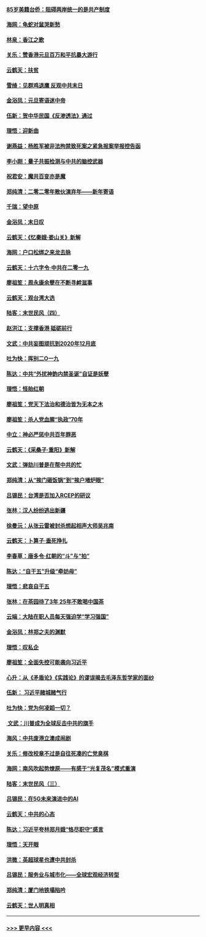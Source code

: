 #### [85岁美籍台侨：阻碍两岸统一的是共产制度](../pages/nsc993/n11765043.md?t=01031722) 
#### [海网：龟蛇对鼠哭新愁](../pages/nsc993/n11764895.md?t=01031722) 
#### [林泉：香江之歌](../pages/nsc993/n11764415.md?t=01031722) 
#### [关乐：赞香港元旦百万和平抗暴大游行](../pages/nsc993/n11764382.md?t=01031722) 
#### [云鹤天：扶贫](../pages/nsc993/n11764245.md?t=01031722) 
#### [雪绮：见群鸡退鹰  反观中共末日](../pages/nsc993/n11762112.md?t=01031722) 
#### [金浴凤：元旦寄语迷中帝](../pages/nsc993/n11761788.md?t=01031722) 
#### [伍新：贺中华民国《反渗透法》通过](../pages/nsc993/n11761994.md?t=01031722) 
#### [理悟：迎新曲](../pages/nsc993/n11761152.md?t=01031722) 
#### [谢燕益：杨胜军被非法拘禁致死案之紧急报案举报控告函](../pages/nsc993/n11756134.md?t=01031722) 
#### [李小刚：量子共振检测与中共的脑控武器](../pages/nsc993/n11754518.md?t=01031722) 
#### [祝君安：魔共百变亦是魔](../pages/nsc993/n11754469.md?t=01031722) 
#### [郑纯清：二零二零年散伙演弃年——新年寄语](../pages/nsc993/n11754195.md?t=01031722) 
#### [千瑞：望中原](../pages/nsc993/n11754159.md?t=01031722) 
#### [金浴凤：末日叹](../pages/nsc993/n11752359.md?t=01031722) 
#### [云鹤天：《忆秦娥‧娄山关》新解](../pages/nsc993/n11752348.md?t=01031722) 
#### [海网：户口松绑之来龙去脉](../pages/nsc993/n11752328.md?t=01031722) 
#### [云鹤天：十六字令‧中共在二零一九](../pages/nsc993/n11752305.md?t=01031722) 
#### [廖祖笙：周永康余孽在不断寻衅滋事](../pages/nsc993/n11751013.md?t=01031722) 
#### [云鹤天：观台湾大选](../pages/nsc993/n11751007.md?t=01031722) 
#### [陆客：末世民风（四）](../pages/nsc993/n11749203.md?t=01031722) 
#### [赵洪江：支撑香港 砥砺前行](../pages/nsc993/n11748482.md?t=01031722) 
#### [文武：中共妄图顽抗到2020年12月底](../pages/nsc993/n11748446.md?t=01031722) 
#### [吐为快：挥别二O一九](../pages/nsc993/n11748411.md?t=01031722) 
#### [陈达：中共“外扰神韵内禁圣诞”自证是妖孽](../pages/nsc993/n11748226.md?t=01031722) 
#### [理悟：怪胎红朝](../pages/nsc993/n11748206.md?t=01031722) 
#### [廖祖笙：党天下法治和德治皆为无本之木](../pages/nsc993/n11748135.md?t=01031722) 
#### [廖祖笙：杀人党血腥“执政”70年](../pages/nsc993/n11745144.md?t=01031722) 
#### [中立：神必严惩中共百年罪恶](../pages/nsc993/n11744970.md?t=01031722) 
#### [云鹤天：《采桑子‧重阳》新解](../pages/nsc993/n11744948.md?t=01031722) 
#### [文武：弹劾川普是在帮中共的忙](../pages/nsc993/n11744758.md?t=01031722) 
#### [郑纯清：从“挨门砸饭锅”到“挨户堵炉眼”](../pages/nsc993/n11744745.md?t=01031722) 
#### [吕锡民：台湾是否加入RCEP的研议](../pages/nsc993/n11744701.md?t=01031722) 
#### [张林：汉人纷纷逃出新疆](../pages/nsc993/n11743530.md?t=01031722) 
#### [徐曼沅：从张云雷被封杀想起相声大师吴兆南](../pages/nsc993/n11741816.md?t=01031722) 
#### [云鹤天：卜算子‧垂死挣扎](../pages/nsc993/n11739956.md?t=01031722) 
#### [李春草：唐多令‧红朝的“斗”与“拍”](../pages/nsc993/n11739830.md?t=01031722) 
#### [陈达：“自干五”升级“牵妨母”](../pages/nsc993/n11739724.md?t=01031722) 
#### [理悟：悲哀自干五](../pages/nsc993/n11739547.md?t=01031722) 
#### [张林：在茶园待了3年 25年不敢喝中国茶](../pages/nsc993/n11739240.md?t=01031722) 
#### [云端：大陆在职人员每天强迫学“学习强国”](../pages/nsc993/n11738735.md?t=01031722) 
#### [金浴凤：林郑之夫的渊默](../pages/nsc993/n11737735.md?t=01031722) 
#### [理悟：叹私企](../pages/nsc993/n11737715.md?t=01031722) 
#### [廖祖笙：全面失控可能袭向习近平](../pages/nsc993/n11737704.md?t=01031722) 
#### [心升：从《矛盾论》《实践论》的谬误揭去毛泽东哲学家的面纱](../pages/nsc993/n11736962.md?t=01031722) 
#### [伍新： 习近平赌城赌气行](../pages/nsc993/n11736929.md?t=01031722) 
#### [吐为快：党为何凌蹈一切？](../pages/nsc993/n11736915.md?t=01031722) 
#### [ 文武：川普成为全球反击中共的旗手](../pages/nsc993/n11736882.md?t=01031722) 
#### [海风：中共废港立澳成闹剧](../pages/nsc993/n11735857.md?t=01031722) 
#### [关乐：修改校章不过是自往死凑的亡党臭棋](../pages/nsc993/n11735097.md?t=01031722) 
#### [海网：南风吹起势燎原——有感于“光复茂名”模式重演](../pages/nsc993/n11732308.md?t=01031722) 
#### [陆客：末世民风（三）](../pages/nsc993/n11732211.md?t=01031722) 
#### [吕锡民：在5G未来演进中的AI](../pages/nsc993/n11730010.md?t=01031722) 
#### [云鹤天：中共的心态](../pages/nsc993/n11729906.md?t=01031722) 
#### [陈达：习近平夸林郑月娥“恪尽职守”感言](../pages/nsc993/n11729881.md?t=01031722) 
#### [理悟：天开眼](../pages/nsc993/n11729699.md?t=01031722) 
#### [洪微：英超球星也遭中共封杀](../pages/nsc993/n11727243.md?t=01031722) 
#### [吕锡民：服务业与城市化——全球宏观经济转型](../pages/nsc993/n11725845.md?t=01031722) 
#### [郑纯清：厦门地铁塌陷吟](../pages/nsc993/n11725813.md?t=01031722) 
#### [云鹤天：世人明真相](../pages/nsc993/n11725621.md?t=01031722) 

----
#### [ >>> 更早内容 <<< ](../indexes/nsc993-earlier.md)
